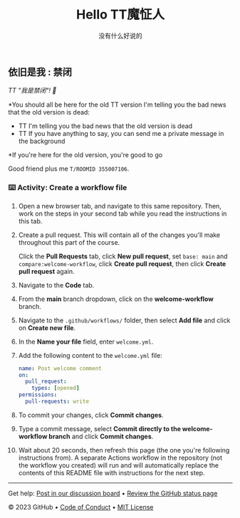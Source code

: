 <header>

# Hello TT魔怔人

没有什么好说的

</header>

## 依旧是我 : 禁闭

_TT "我是禁闭"! :wave:_

*You should all be here for the old TT version I'm telling you the bad news that the old version is dead:

- TT  I'm telling you the bad news that the old version is dead
- TT If you have anything to say, you can send me a private message in the background

*If you're here for the old version, you're good to go


Good friend plus me `T/ROOMID 355007106`.

### :keyboard: Activity: Create a workflow file

1. Open a new browser tab, and navigate to this same repository. Then, work on the steps in your second tab while you read the instructions in this tab.
1. Create a pull request. This will contain all of the changes you'll make throughout this part of the course.

   Click the **Pull Requests** tab, click **New pull request**, set `base: main` and `compare:welcome-workflow`, click **Create pull request**, then click **Create pull request** again.

1. Navigate to the **Code** tab.
1. From the **main** branch dropdown, click on the **welcome-workflow** branch.
1. Navigate to the `.github/workflows/` folder, then select **Add file** and click on **Create new file**.
1. In the **Name your file** field, enter `welcome.yml`.
1. Add the following content to the `welcome.yml` file:

   ```yaml copy
   name: Post welcome comment
   on:
     pull_request:
       types: [opened]
   permissions:
     pull-requests: write
   ```

1. To commit your changes, click **Commit changes**.
1. Type a commit message, select **Commit directly to the welcome-workflow branch** and click **Commit changes**.
1. Wait about 20 seconds, then refresh this page (the one you're following instructions from). A separate Actions workflow in the repository (not the workflow you created) will run and will automatically replace the contents of this README file with instructions for the next step.

<footer>

---

Get help: [Post in our discussion board](https://github.com/orgs/skills/discussions/categories/hello-github-actions) &bull; [Review the GitHub status page](https://www.githubstatus.com/)

&copy; 2023 GitHub &bull; [Code of Conduct](https://www.contributor-covenant.org/version/2/1/code_of_conduct/code_of_conduct.md) &bull; [MIT License](https://gh.io/mit)

</footer>
